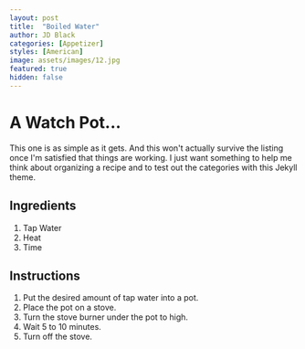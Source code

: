 ```yaml
---
layout: post
title:  "Boiled Water"
author: JD Black
categories: [Appetizer]
styles: [American]
image: assets/images/12.jpg
featured: true
hidden: false
---
```


# A Watch Pot...
This one is as simple as it gets.  And this won't actually survive the listing once I'm satisfied that things are working.  I just want something to help me think about organizing a recipe and to test out the categories with this Jekyll theme.

## Ingredients
1. Tap Water
1. Heat
1. Time

## Instructions
1. Put the desired amount of tap water into a pot.
1. Place the pot on a stove.
1. Turn the stove burner under the pot to high.
1. Wait 5 to 10 minutes.
1. Turn off the stove.
